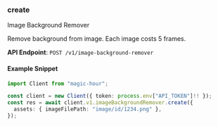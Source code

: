 
### create <a name="create"></a>
Image Background Remover

Remove background from image. Each image costs 5 frames.

**API Endpoint**: `POST /v1/image-background-remover`

#### Example Snippet

```typescript
import Client from "magic-hour";

const client = new Client({ token: process.env["API_TOKEN"]!! });
const res = await client.v1.imageBackgroundRemover.create({
  assets: { imageFilePath: "image/id/1234.png" },
});
```
